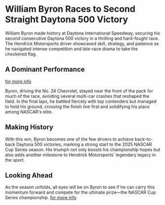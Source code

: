 # William Byron Races to Second Straight Daytona 500 Victory

William Byron made history at Daytona International Speedway, securing his second consecutive Daytona 500 victory in a thrilling and hard-fought race. The Hendrick Motorsports driver showcased skill, strategy, and patience as he navigated intense competition and late-race drama to take the checkered flag.

## A Dominant Performance

[for more info ](https://xitox-us.us/)

Byron, driving the No. 24 Chevrolet, stayed near the front of the pack for much of the race, avoiding several multi-car crashes that reshaped the field. In the final laps, he battled fiercely with top contenders but managed to hold his ground, crossing the finish line first and solidifying his place among NASCAR's elite.

## Making History

With this win, Byron becomes one of the few drivers to achieve back-to-back Daytona 500 victories, marking a strong start to the 2025 NASCAR Cup Series season. His triumph not only boosts his championship hopes but also adds another milestone to Hendrick Motorsports' legendary legacy in the sport.

## Looking Ahead

As the season unfolds, all eyes will be on Byron to see if he can carry this momentum forward and compete for the ultimate prize—the NASCAR Cup Series championship.
[for more info ](https://xitox-us.us/)
